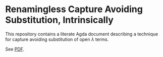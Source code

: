 # Renamingless Capture Avoiding Substitution, Intrinsically

This repository contains a literate Agda document describing a technique for capture avoiding substitution of open $\lambda$ terms.

See [PDF](./renamingless-capture-avoiding.pdf).

